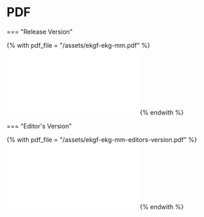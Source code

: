# PDF

=== "Release Version"

{% with pdf_file = "/assets/ekgf-ekg-mm.pdf" %}
<object data="{{ pdf_file }}" type="application/pdf" width="100%" height="700px">
<embed src="{{ pdf_file }}" type="application/pdf" />
</object>
{% endwith %}

=== "Editor's Version"

{% with pdf_file = "/assets/ekgf-ekg-mm-editors-version.pdf" %}
<object data="{{ pdf_file }}" type="application/pdf" width="100%" height="700px">
<embed src="{{ pdf_file }}" type="application/pdf" />
</object>
{% endwith %}
